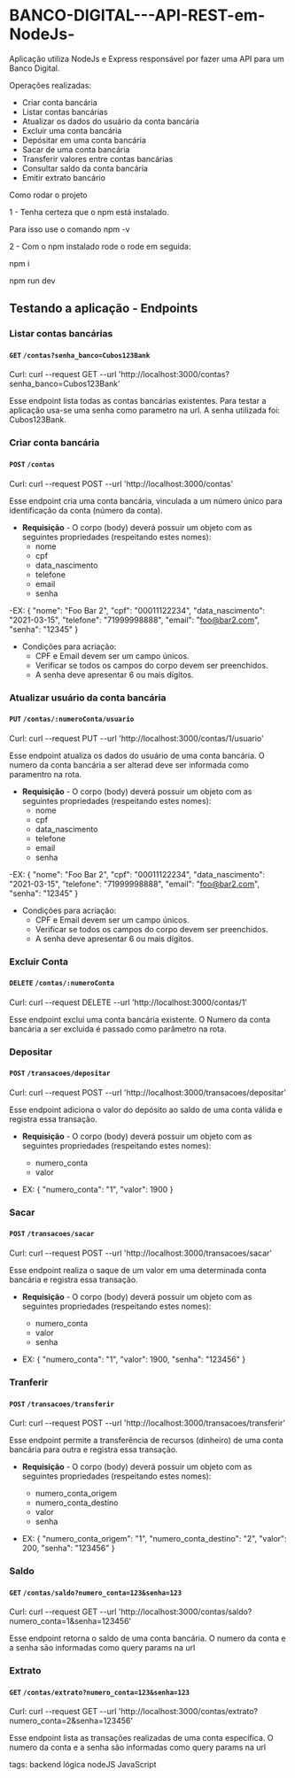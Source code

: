 # BANCO-DIGITAL---API-REST-em-NodeJs-
Aplicação utiliza NodeJs e Express responsável por fazer uma API para um Banco Digital.

Operações realizadas:
-   Criar conta bancária
-   Listar contas bancárias
-   Atualizar os dados do usuário da conta bancária
-   Excluir uma conta bancária
-   Depósitar em uma conta bancária
-   Sacar de uma conta bancária
-   Transferir valores entre contas bancárias
-   Consultar saldo da conta bancária
-   Emitir extrato bancário

Como rodar o projeto

1 - Tenha certeza que o npm está instalado. 

Para isso use o comando npm -v

2 - Com o npm instalado rode o rode em seguida:

npm i

npm run dev

## Testando a aplicação - Endpoints


### Listar contas bancárias

#### `GET` `/contas?senha_banco=Cubos123Bank`
Curl: curl --request GET
--url 'http://localhost:3000/contas?senha_banco=Cubos123Bank'

Esse endpoint lista todas as contas bancárias existentes.
Para testar a aplicação usa-se uma senha como parametro na url. A senha utilizada foi: Cubos123Bank.

### Criar conta bancária

#### `POST` `/contas`
Curl: curl --request POST
--url 'http://localhost:3000/contas'

Esse endpoint cria uma conta bancária, vinculada a um número único para identificação da conta (número da conta).

-   **Requisição** - O corpo (body) deverá possuir um objeto com as seguintes propriedades (respeitando estes nomes):
    -   nome
    -   cpf
    -   data_nascimento
    -   telefone
    -   email
    -   senha

-EX:
    {
    "nome": "Foo Bar 2",
    "cpf": "00011122234",
    "data_nascimento": "2021-03-15",
    "telefone": "71999998888",
    "email": "foo@bar2.com",
    "senha": "12345"
}

-   Condições para acriação:
    -   CPF e Email devem ser um campo únicos.
    -   Verificar se todos os campos do corpo devem ser preenchidos.
    -   A senha deve apresentar 6 ou mais dígitos.


### Atualizar usuário da conta bancária

#### `PUT` `/contas/:numeroConta/usuario`
Curl: curl --request PUT
--url 'http://localhost:3000/contas/1/usuario'

Esse endpoint atualiza os dados do usuário de uma conta bancária.
O numero da conta bancária a ser alterad deve ser informada como paramentro na rota.

-   **Requisição** - O corpo (body) deverá possuir um objeto com as seguintes propriedades (respeitando estes nomes):
    -   nome
    -   cpf
    -   data_nascimento
    -   telefone
    -   email
    -   senha

-EX:
    {
    "nome": "Foo Bar 2",
    "cpf": "00011122234",
    "data_nascimento": "2021-03-15",
    "telefone": "71999998888",
    "email": "foo@bar2.com",
    "senha": "12345"
}

-   Condições para acriação:
    -   CPF e Email devem ser um campo únicos.
    -   Verificar se todos os campos do corpo devem ser preenchidos.
    -   A senha deve apresentar 6 ou mais dígitos.

### Excluir Conta

#### `DELETE` `/contas/:numeroConta`
Curl: curl --request DELETE
--url 'http://localhost:3000/contas/1'

Esse endpoint exclui uma conta bancária existente.
O Numero da conta bancária a ser excluida é passado como parâmetro na rota.


### Depositar

#### `POST` `/transacoes/depositar`
Curl: curl --request POST
--url 'http://localhost:3000/transacoes/depositar'

Esse endpoint adiciona o valor do depósito ao saldo de uma conta válida e registra essa transação.

-   **Requisição** - O corpo (body) deverá possuir um objeto com as seguintes propriedades (respeitando estes nomes):

    -   numero_conta
    -   valor

-   EX:
{
	"numero_conta": "1",
	"valor": 1900
}

### Sacar

#### `POST` `/transacoes/sacar`
Curl: curl --request POST
--url 'http://localhost:3000/transacoes/sacar'

Esse endpoint realiza o saque de um valor em uma determinada conta bancária e registra essa transação.

-   **Requisição** - O corpo (body) deverá possuir um objeto com as seguintes propriedades (respeitando estes nomes):

    -   numero_conta
    -   valor
    -   senha

-   EX:
{
	"numero_conta": "1",
	"valor": 1900,
    "senha": "123456"
}

### Tranferir

#### `POST` `/transacoes/transferir`
Curl: curl --request POST
--url 'http://localhost:3000/transacoes/transferir'

Esse endpoint permite a transferência de recursos (dinheiro) de uma conta bancária para outra e registra essa transação.


-   **Requisição** - O corpo (body) deverá possuir um objeto com as seguintes propriedades (respeitando estes nomes):

    -   numero_conta_origem
    -   numero_conta_destino
    -   valor
    -   senha

-   EX:
{
	"numero_conta_origem": "1",
	"numero_conta_destino": "2",
	"valor": 200,
	"senha": "123456"
}

### Saldo

#### `GET` `/contas/saldo?numero_conta=123&senha=123`
Curl: curl --request GET
--url 'http://localhost:3000/contas/saldo?numero_conta=1&senha=123456'

Esse endpoint retorna o saldo de uma conta bancária.
O numero da conta e a senha são informadas como query params na url


### Extrato

#### `GET` `/contas/extrato?numero_conta=123&senha=123`
Curl: curl --request GET
--url 'http://localhost:3000/contas/extrato?numero_conta=2&senha=123456'

Esse endpoint lista as transações realizadas de uma conta específica.
O numero da conta e a senha são informadas como query params na url




tags: backend lógica nodeJS JavaScript



